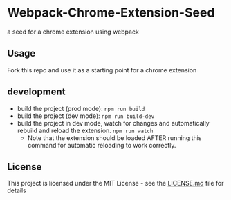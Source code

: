 # Webpack-Chrome-Extension-Seed

a seed for a chrome extension using webpack

## Usage

Fork this repo and use it as a starting point for a chrome extension

## development

- build the project (prod mode): `npm run build`
- build the project (dev mode): `npm run build-dev`
- build the project in dev mode, watch for changes and automatically rebuild and reload the extension. `npm run watch`
  - Note that the extension should be loaded AFTER running this command for automatic reloading to work correctly.

## License

This project is licensed under the MIT License - see the [LICENSE.md](LICENSE) file for details
